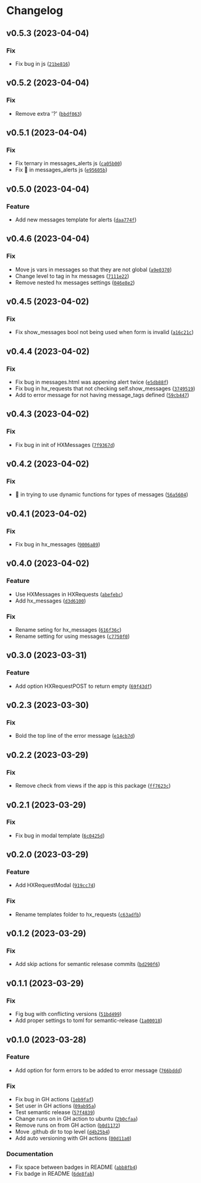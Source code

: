 # Changelog

<!--next-version-placeholder-->

## v0.5.3 (2023-04-04)
### Fix
* Fix bug in js ([`21be816`](https://github.com/yaakovLowenstein/hx-requests/commit/21be816444d1b4984f0c93d32afcdd8ec3ecc08b))

## v0.5.2 (2023-04-04)
### Fix
* Remove extra '?' ([`bbdf063`](https://github.com/yaakovLowenstein/hx-requests/commit/bbdf063cd23f11f70fc9139a059c9908f34a42d9))

## v0.5.1 (2023-04-04)
### Fix
* Fix ternary in messages_alerts js ([`ca05b00`](https://github.com/yaakovLowenstein/hx-requests/commit/ca05b00bfd029622e78c2dfc2590783318cb80f0))
* Fix 🐛 in messages_alerts js ([`e95605b`](https://github.com/yaakovLowenstein/hx-requests/commit/e95605bb5773d0c5d2cf799dc94f3cc170272b0c))

## v0.5.0 (2023-04-04)
### Feature
* Add new messages template for alerts ([`daa774f`](https://github.com/yaakovLowenstein/hx-requests/commit/daa774fba5015f64b5b3d8b39b478e76ccfe087f))

## v0.4.6 (2023-04-04)
### Fix
* Move js vars in messages so that they are not global ([`a9e0370`](https://github.com/yaakovLowenstein/hx-requests/commit/a9e0370de1535b9fa404f746891495493efc02a4))
* Change level to tag in hx messages ([`7111e22`](https://github.com/yaakovLowenstein/hx-requests/commit/7111e22dc87debde68b9448213cfe80be5384c69))
* Remove nested hx messages settings ([`046e8e2`](https://github.com/yaakovLowenstein/hx-requests/commit/046e8e2059a68b590ebe7a4832da4f800ea8b628))

## v0.4.5 (2023-04-02)
### Fix
* Fix show_messages bool not being used when form is invalid ([`a16c21c`](https://github.com/yaakovLowenstein/hx-requests/commit/a16c21c96dbf2c74d8df93320c6a7d3e4c1f509c))

## v0.4.4 (2023-04-02)
### Fix
* Fix bug in messages.html was appening alert twice ([`e5db88f`](https://github.com/yaakovLowenstein/hx-requests/commit/e5db88f493b133471bf2cbce0210e73d1e74a614))
* Fix bug in hx_requests that not checking self.show_messages ([`3749519`](https://github.com/yaakovLowenstein/hx-requests/commit/37495191d3c52b634cb0c2e8b7295edb4fb7facc))
* Add to error message for not having message_tags defined ([`59cb447`](https://github.com/yaakovLowenstein/hx-requests/commit/59cb447f6307ff32a7e783a012b6783fe2a127fa))

## v0.4.3 (2023-04-02)
### Fix
* Fix bug in init of HXMessages ([`7f9367d`](https://github.com/yaakovLowenstein/hx-requests/commit/7f9367da9c093ca220f956b52ed3d1ee33997095))

## v0.4.2 (2023-04-02)
### Fix
* 🐛 in trying to use dynamic functions for types of messages ([`56a5604`](https://github.com/yaakovLowenstein/hx-requests/commit/56a5604ca5f35d8459717970096193e321bfab84))

## v0.4.1 (2023-04-02)
### Fix
* Fix bug in hx_messages ([`9006a89`](https://github.com/yaakovLowenstein/hx-requests/commit/9006a89c08782be0c5439d709007ba78a6c9f338))

## v0.4.0 (2023-04-02)
### Feature
* Use HXMessages in HXRequests ([`abefebc`](https://github.com/yaakovLowenstein/hx-requests/commit/abefebc288889fda550b047093f2793eb3a514d0))
* Add hx_messages ([`d3d6100`](https://github.com/yaakovLowenstein/hx-requests/commit/d3d6100653513735b7ba339284feabcaaf848ada))

### Fix
* Rename seting for hx_messages ([`616f36c`](https://github.com/yaakovLowenstein/hx-requests/commit/616f36c78fc3922a6fef89d3496598db99187669))
* Rename setting for using messages ([`c7750f0`](https://github.com/yaakovLowenstein/hx-requests/commit/c7750f0b15dfe8536f2cadcffaae555d344a5bc8))

## v0.3.0 (2023-03-31)
### Feature
* Add option HXRequestPOST to return empty ([`69f43df`](https://github.com/yaakovLowenstein/hx-requests/commit/69f43dfffab583185e632dcede7654263eb7d810))

## v0.2.3 (2023-03-30)
### Fix
* Bold the top line of the error message ([`e14cb7d`](https://github.com/yaakovLowenstein/hx-requests/commit/e14cb7d56209b9c22a479185a5ca63149975bccf))

## v0.2.2 (2023-03-29)
### Fix
* Remove check from views if the app is this package ([`ff7623c`](https://github.com/yaakovLowenstein/hx-requests/commit/ff7623c1b2f953161c57c6953eab140a424a4b8e))

## v0.2.1 (2023-03-29)
### Fix
* Fix bug in modal template ([`6c0425d`](https://github.com/yaakovLowenstein/hx-requests/commit/6c0425d60a8229fd4c789978a73e9a9c466fd876))

## v0.2.0 (2023-03-29)
### Feature
* Add HXRequestModal ([`919cc74`](https://github.com/yaakovLowenstein/hx-requests/commit/919cc74ec55866c60640f6584b58506b8acb5cf5))

### Fix
* Rename templates folder to hx_requests ([`c63adfb`](https://github.com/yaakovLowenstein/hx-requests/commit/c63adfb82350068277c954576b8d152bd614b780))

## v0.1.2 (2023-03-29)
### Fix
* Add skip actions for semantic relesase commits ([`bd290f6`](https://github.com/yaakovLowenstein/hx-requests/commit/bd290f6abd7d6340521a3a64320b72ba4c63ce3f))

## v0.1.1 (2023-03-29)
### Fix
* Fig bug with conflicting versions ([`51bd499`](https://github.com/yaakovLowenstein/hx-requests/commit/51bd49904f7a98a47988585717dcbd97a1cb6996))
* Add proper settings to toml for semantic-release ([`1a00018`](https://github.com/yaakovLowenstein/hx-requests/commit/1a000189bf97698acc4c8461dd59a7f5d359fd73))

## v0.1.0 (2023-03-28)
### Feature
* Add option for form errors to be added to error message ([`766bddd`](https://github.com/yaakovLowenstein/hx-requests/commit/766bddd6db82210eed3b5c6492324619b91d0461))

### Fix
* Fix bug in GH actions ([`1eb9faf`](https://github.com/yaakovLowenstein/hx-requests/commit/1eb9faf7804447e5aedd55521f3a89d476b15495))
* Set user in GH actions ([`09ab95a`](https://github.com/yaakovLowenstein/hx-requests/commit/09ab95ad28c795cb76b8fd70eda5f0e2e5578002))
* Test semantic release ([`57f4839`](https://github.com/yaakovLowenstein/hx-requests/commit/57f48397801e8b27f342e31c4eceaa6f745220d4))
* Change runs on in GH action to ubuntu ([`2b0cfaa`](https://github.com/yaakovLowenstein/hx-requests/commit/2b0cfaa6387b88d30c3711ad4684b15909339c10))
* Remove runs on from GH action ([`b0d1172`](https://github.com/yaakovLowenstein/hx-requests/commit/b0d1172bbe5238074a53269196eef95a7187c9ef))
* Move .github dir to top level ([`d4b25b4`](https://github.com/yaakovLowenstein/hx-requests/commit/d4b25b40e618ca385f587627dcf282382eb6cce6))
* Add auto versioning with GH actions ([`00d11a0`](https://github.com/yaakovLowenstein/hx-requests/commit/00d11a08b3e37de6ba9a054b60a307420d66741e))

### Documentation
* Fix space between badges in README ([`abb8fb4`](https://github.com/yaakovLowenstein/hx-requests/commit/abb8fb4f45d10754d3b22a44e05f99f4f8e9c0f5))
* Fix badge in README ([`6de8fab`](https://github.com/yaakovLowenstein/hx-requests/commit/6de8fabcc96d7a818b425cdf9ba05f37e21b0bc9))
